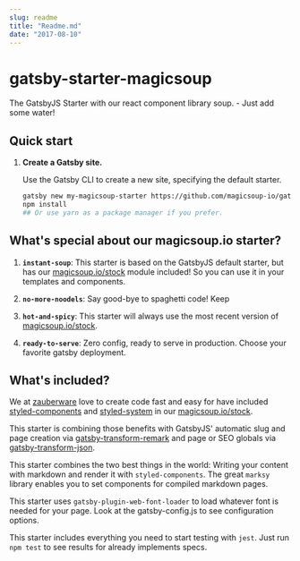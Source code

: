 ```yaml
---
slug: readme
title: "Readme.md"
date: "2017-08-10"
---
```

# gatsby-starter-magicsoup

The GatsbyJS Starter with our react component library soup. - Just add some water!

## Quick start

1.  **Create a Gatsby site.**

    Use the Gatsby CLI to create a new site, specifying the default starter.

    ```sh
    gatsby new my-magicsoup-starter https://github.com/magicsoup-io/gatsby-starter-magicsoup
    npm install 
    ## Or use yarn as a package manager if you prefer. 
    ```

## What's special about our magicsoup.io starter?

1.  **`instant-soup`**: This starter is based on the GatsbyJS default starter, but has our [magicsoup.io/stock](https://github.com/magicsoup-io/magicsoup-stock) module included! So you can use it in your templates and components.

2.  **`no-more-noodels`**: Say good-bye to spaghetti code! Keep

3.  **`hot-and-spicy`**: This starter will always use the most recent version of [magicsoup.io/stock](https://github.com/magicsoup-io/magicsoup-stock).

4. **`ready-to-serve`**: Zero config, ready to serve in production. Choose your favorite gatsby deployment.

## What's included?

We at [zauberware](https://www.zauberware.com/) love to create code fast and easy for   have included [styled-components](https://www.styled-components.com/) and [styled-system](https://github.com/jxnblk/styled-system) in our [magicsoup.io/stock](https://github.com/magicsoup-io/magicsoup-stock).

This starter is combining those benefits with GatsbyJS' automatic slug and page creation via [gatsby-transform-remark](https://www.styled-components.com/) and page or SEO globals via [gatsby-transform-json](https://www.styled-components.com/). 

This starter combines the two best things in the world: Writing your content with markdown and render it with `styled-components`. The great `marksy` library enables you to set components for compiled markdown pages.

This starter uses `gatsby-plugin-web-font-loader` to load whatever font is needed for your page. Look at the gatsby-config.js to see configuration options.

This starter includes everything you need to start testing with `jest`. Just run `npm test` to see results for already implements specs.